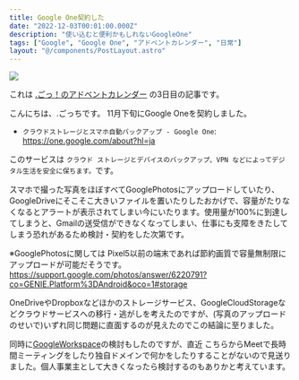 ```yaml
---
title: Google One契約した
date: "2022-12-03T00:01:00.000Z"
description: "使い込むと便利かもしれないGoogleOne"
tags: ["Google", "Google One", "アドベントカレンダー", "日常"]
layout: "@/components/PostLayout.astro"
---
```


![](/blog/assets/images//posts/20221203-google-one/google-one.png)

これは [.ごっ！のアドベントカレンダー](https://adventar.org/calendars/8199) の3日目の記事です。

こんにちは、.ごっちです。
11月下旬にGoogle  Oneを契約しました。

- `クラウドストレージとスマホ自動バックアップ - Google One`: https://one.google.com/about?hl=ja

このサービスは `クラウド ストレージとデバイスのバックアップ、VPN などによってデジタル生活を安全に保ちます。`です。

スマホで撮った写真をほぼすべてGooglePhotosにアップロードしていたり、GoogleDriveにそこそこ大きいファイルを置いたりしたおかげで、容量がたりなくなるとアラートが表示されてしまい今にいたります。使用量が100%に到達してしまうと、Gmailの送受信ができなくなってしまい、仕事にも支障をきたしてしまう恐れがあるため検討・契約をした次第です。

※GooglePhotosに関しては Pixel5以前の端末であれば節約画質で容量無制限にアップロードが可能だそうです。 https://support.google.com/photos/answer/6220791?co=GENIE.Platform%3DAndroid&oco=1#storage

OneDriveやDropboxなどほかのストレージサービス、GoogleCloudStorageなどクラウドサービスへの移行・逃がしを考えたのですが、(写真のアップロードのせいで)いずれ同じ問題に直面するのが見えたのでこの結論に至りました。

同時に[GoogleWorkspace](https://workspace.google.co.jp/intl/ja/)の検討もしたのですが、直近 こちらからMeetで長時間ミーティングをしたり独自ドメインで何かをしたりすることがないので見送りました。個人事業主として大きくなったら検討するのもありかと考えています。
